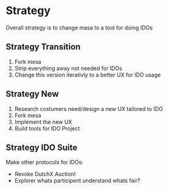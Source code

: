 


# Strategy

Overall strategy is to change masa to a tool for doing IDOs


## Strategy Transition

1. Fork mesa
2. Strip everything away not needed for IDOs 
3. Change this version iterativly to a better UX for IDO usage


## Strategy New

1. Research costumers need/design a new UX tailored to IDO
2. Fork mesa
3. Implement the new UX
4. Build tools for IDO Project


## Strategy IDO Suite

Make other protocols for IDOs:

- Revoke DutchX Auction!
- Explorer whats participent understand whats fair?
